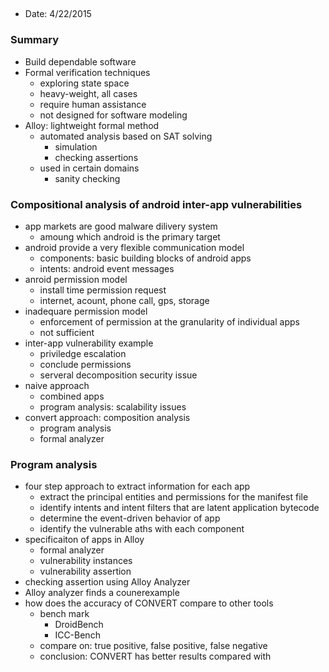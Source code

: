 ## 

- Date: 4/22/2015

### Summary
- Build dependable software
- Formal verification techniques
  - exploring state space
  - heavy-weight, all cases
  - require human assistance
  - not designed for software modeling
- Alloy: lightweight formal method
  - automated analysis based on SAT solving
    - simulation
    - checking assertions
  - used in certain domains
    - sanity checking 
    

### Compositional analysis of android inter-app vulnerabilities
- app markets are good malware dilivery system
  - amoung which android is the primary target
- android provide a very flexible communication model
  - components: basic building blocks of android apps
  - intents: android event messages
- anroid permission model
  - install time permission request
  - internet, acount, phone call, gps, storage
- inadequare permission model
  - enforcement of permission at the granularity of individual apps
  - not sufficient
- inter-app vulnerability example
  - priviledge escalation
  - conclude permissions
  - serveral decomposition security issue
- naive approach
  - combined apps
  - program analysis: scalability issues
- convert approach: composition analysis
  - program analysis
  - formal analyzer

### Program analysis
- four step approach to extract information for each app
  - extract the principal entities and permissions for the manifest file
  - identify intents and intent filters that are latent application bytecode
  - determine the event-driven behavior of app
  - identify the vulnerable aths with each component
- specificaiton of apps in Alloy
  - formal analyzer
  - vulnerability instances
  - vulnerability assertion
- checking assertion using Alloy Analyzer
- Alloy analyzer finds a counerexample
- how does the accuracy of CONVERT compare to other tools
  - bench mark
    - DroidBench
    - ICC-Bench
  - compare on: true positive, false positive, false negative
  - conclusion: CONVERT has better results compared with 

